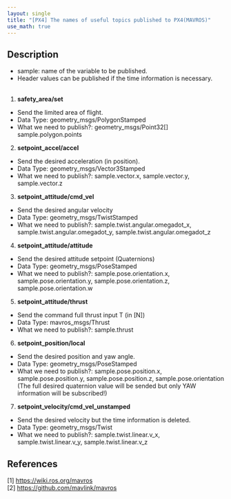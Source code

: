 ```yaml
---
layout: single
title: "[PX4] The names of useful topics published to PX4(MAVROS)"
use_math: true
---
```


## Description
* sample: name of the variable to be published. <br>
* Header values can be published if the time information is necessary. <br><br>

1. **safety_area/set**
* Send the limited area of flight.
* Data Type: geometry_msgs/PolygonStamped
* What we need to publish?: geometry_msgs/Point32[] sample.polygon.points
2. **setpoint_accel/accel**
* Send the desired acceleration (in position).
* Data Type: geometry_msgs/Vector3Stamped
* What we need to publish?: sample.vector.x, sample.vector.y, sample.vector.z
3. **setpoint_attitude/cmd_vel**
* Send the desired angular velocity 
* Data Type: geometry_msgs/TwistStamped
* What we need to publish?: sample.twist.angular.omegadot_x, sample.twist.angular.omegadot_y, sample.twist.angular.omegadot_z
4. **setpoint_attitude/attitude**
* Send the desired attitude setpoint (Quaternions)
* Data Type: geometry_msgs/PoseStamped
* What we need to publish?: sample.pose.orientation.x, sample.pose.orientation.y, sample.pose.orientation.z, sample.pose.orientation.w
5. **setpoint_attitude/thrust**
* Send the command full thrust input T (in [N])
* Data Type: mavros_msgs/Thrust
* What we need to publish?: sample.thrust
6. **setpoint_position/local**
* Send the desired position and yaw angle.
* Data Type: geometry_msgs/PoseStamped
* What we need to publish?: sample.pose.position.x, sample.pose.position.y, sample.pose.position.z, sample.pose.orientation (The full desired quaternion value will be sended but only YAW information will be subscribed!) 
7. **setpoint_velocity/cmd_vel_unstamped**
* Send the desired velocity but the time information is deleted. 
* Data Type: geometry_msgs/Twist
* What we need to publish?: sample.twist.linear.v_x, sample.twist.linear.v_y, sample.twist.linear.v_z

## References
[1] <https://wiki.ros.org/mavros> <br>
[2] <https://github.com/mavlink/mavros> <br>
